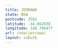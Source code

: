 ```yaml
---
title: JERRAWA
state: NSW
postcode: 2582
latitude: -34.862038
longitude: 148.796477
url: /nsw/jerrawa/
layout: suburb
---
```

